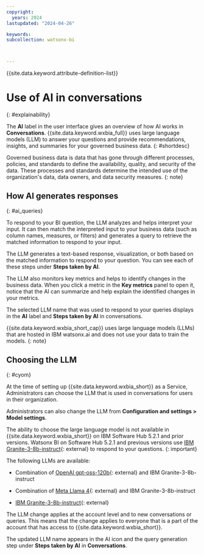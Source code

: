 ```yaml
---
copyright:
  years: 2024
lastupdated: "2024-04-26"

keywords:
subcollection: watsonx-bi



---
```


{{site.data.keyword.attribute-definition-list}}

# Use of AI in conversations 
{: #explainability}

The **AI** label in the user interface gives an overview of how AI works in **Conversations**. {{site.data.keyword.wxbia_full}} uses large language models (LLM) to answer your questions and provide recommendations, insights, and summaries for your governed business data. {: #shortdesc}

Governed business data is data that has gone through different processes, policies, and standards to define the availability, quality, and security of the data. These processes and standards determine the intended use of the organization's data, data owners, and data security measures.
{: note}

## How AI generates responses 
{: #ai_queries}

To respond to your BI question, the LLM analyzes and helps interpret your input. It can then match the interpreted input to your business data (such as column names, measures, or filters) and generates a query to retrieve the matched information to respond to your input. 

The LLM generates a text-based response, visualization, or both based on the matched information to respond to your question. You can see each of these steps under **Steps taken by AI**. 

The LLM also monitors key metrics and helps to identify changes in the business data. When you click a metric in the **Key metrics** panel to open it, notice that the AI can summarize and help explain the identified changes in your metrics.

The selected LLM name that was used to respond to your queries displays in the **AI** label and **Steps taken by AI** in conversations.

{{site.data.keyword.wxbia_short_cap}} uses large language models (LLMs) that are hosted in IBM watsonx.ai and does not use your data to train the models.
{: note}

## Choosing the LLM
{: #cyom}

At the time of setting up {{site.data.keyword.wxbia_short}} as a Service, Administrators can choose the LLM that is used in conversations for users in their organization. 

Administrators can also change the LLM from **Configuration and settings > Model settings**. 

The ability to choose the large language model is not available in {{site.data.keyword.wxbia_short}} on IBM Software Hub 5.2.1 and prior versions. Watsonx BI on Software Hub 5.2.1 and previous versions use [IBM Granite-3-8b-instruct](https://www.ibm.com/docs/watsonx/w-and-w/2.2.0?topic=models-granite-30-8b-instruct-model-card){: external} to respond to your questions. 
{: important}

The following LLMs are available: 

- Combination of [OpenAI gpt-oss-120b](https://www.ibm.com/docs/en/watsonx/saas?topic=models-third-party-foundation#gpt-oss){: external} and IBM Granite-3-8b-instruct

- Combination of [Meta Llama 4](https://www.ibm.com/docs/watsonx/w-and-w/latest?topic=models-third-party-foundation#llama-4){: external} and IBM Granite-3-8b-instruct 

- [IBM Granite-3-8b-instruct](https://www.ibm.com/docs/watsonx/w-and-w/latest?topic=models-granite-30-8b-instruct-model-card){: external}

The LLM change applies at the account level and to new conversations or queries. This means that the change applies to everyone that is a part of the account that has access to {{site.data.keyword.wxbia_short}}.

The updated LLM name appears in the AI icon and the query generation step under **Steps taken by AI** in **Conversations**.  
